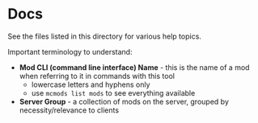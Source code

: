 # Docs

See the files listed in this directory for various help topics.

Important terminology to understand:

* **Mod CLI (command line interface) Name** - this is the name of a mod when referring to it in commands with this tool
    * lowercase letters and hyphens only
    * use `mcmods list mods` to see everything available
* **Server Group** - a collection of mods on the server, grouped by necessity/relevance to clients